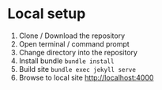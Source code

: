 # Local setup
1. Clone / Download the repository
1. Open terminal / command prompt
1. Change directory into the repository
1. Install bundle ```bundle install```
1. Build site ```bundle exec jekyll serve```
1. Browse to local site [http://localhost:4000](http://localhost:4000)
